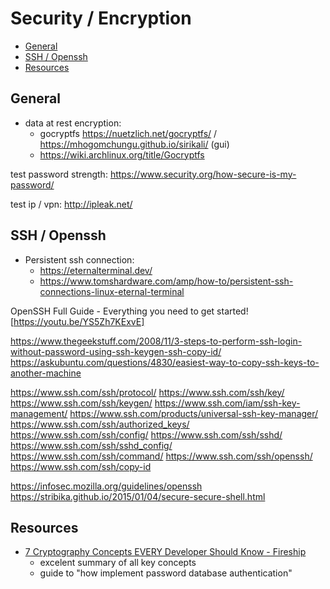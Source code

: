 # Security / Encryption

<!-- vim-markdown-toc GFM -->

* [General](#general)
* [SSH / Openssh](#ssh--openssh)
* [Resources](#resources)

<!-- vim-markdown-toc -->

## General

- data at rest encryption:
    - gocryptfs <https://nuetzlich.net/gocryptfs/> / <https://mhogomchungu.github.io/sirikali/> (gui)
    - <https://wiki.archlinux.org/title/Gocryptfs>

test password strength: https://www.security.org/how-secure-is-my-password/

test ip / vpn: http://ipleak.net/

## SSH / Openssh

- Persistent ssh connection:
    - https://eternalterminal.dev/
    - https://www.tomshardware.com/amp/how-to/persistent-ssh-connections-linux-eternal-terminal

OpenSSH Full Guide - Everything you need to get started! [https://youtu.be/YS5Zh7KExvE]

https://www.thegeekstuff.com/2008/11/3-steps-to-perform-ssh-login-without-password-using-ssh-keygen-ssh-copy-id/
https://askubuntu.com/questions/4830/easiest-way-to-copy-ssh-keys-to-another-machine

https://www.ssh.com/ssh/protocol/
https://www.ssh.com/ssh/key/
https://www.ssh.com/ssh/keygen/
https://www.ssh.com/iam/ssh-key-management/
https://www.ssh.com/products/universal-ssh-key-manager/
https://www.ssh.com/ssh/authorized_keys/
https://www.ssh.com/ssh/config/
https://www.ssh.com/ssh/sshd/
https://www.ssh.com/ssh/sshd_config/
https://www.ssh.com/ssh/command/
https://www.ssh.com/ssh/openssh/
https://www.ssh.com/ssh/copy-id

https://infosec.mozilla.org/guidelines/openssh
https://stribika.github.io/2015/01/04/secure-secure-shell.html

## Resources

- [7 Cryptography Concepts EVERY Developer Should Know - Fireship](https://youtu.be/NuyzuNBFWxQ)
    - excelent summary of all key concepts
    - guide to "how implement password database authentication"

